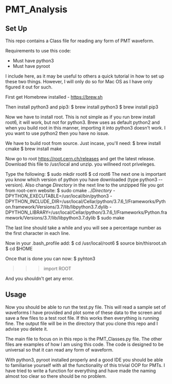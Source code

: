 # PMT_Analysis

Set Up
------

This repo contains a Class file for reading any form of PMT waveform.

Requirements to use this code:
  - Must have python3
  - Must have pyroot
  
I include here, as it may be useful to others a quick tutorial in how to set up these two things. However, I will only do so for Mac OS as I have only figured it out for such.

First get Homebrew installed - https://brew.sh

Then install python3 and pip3:
  $ brew install python3
  $ brew install pip3
  
Now we have to install root. This is not simple as if you run brew install root6, it will work, but not for python3. Brew uses as default python2 and when you build root in this manner, importing it into python3 doesn't work. I you want to use python2 then you have no issue.

We have to build root from source. Just incase, you'll need:
  $ brew install cmake
  $ brew install make
  
Now go to root https://root.cern.ch/releases and get the latest release. Download this file to /usr/local and unzip. you willneed root priveleges.

Type the following:
  $ sudo mkdir root6
  $ cd root6
The next one is important you know which version of python you have downloaded (type python3 --version). Also change $Directory$ in the next line to the unzipped file you got from root-cern website:
  $ sudo cmake ../$Directory$ -DPYTHON_EXECUTABLE=/usr/local/bin/python3 -DPYTHON_INCLUDE_DIR=/usr/local/Cellar/python/3.7.6_1/Frameworks/Python.framework/Versions/3.7/lib/libpython3.7.dylib -DPYTHON_LIBRARY=/usr/local/Cellar/python/3.7.6_1/Frameworks/Python.framework/Versions/3.7/lib/libpython3.7.dylib
  $ sudo make
  
The last line should take a while and you will see a percentage number as the first character in each line.

Now in your .bash_profile add:
  $ cd /usr/local/root6
  $ source bin/thisroot.sh
  $ cd $HOME

Once that is done you can now:
  $ pyhton3
  >>> import ROOT

And you shouldn't get any error.

Usage
-----
Now you should be able to run the test.py file. This will read a sample set of waveforms I have provided and plot some of these data to the screen and save a few files to a test root file. If this works then everything is running fine. The output file will be in the directory that you clone this repo and I advise you delete it.

The main file to focus on in this repo is the PMT_Classes.py file. The other files are examples of how I am using this code. The code is designed to be universal so that it can read any form of waveform.

With python3, pyroot installed properly and a good IDE you should be able to familiarise yourself with all the functionality of this trivial OOP for PMTs. I have tried to write a function for everything and have made the naming almost too clear so there should be no problem.
  
  
 
